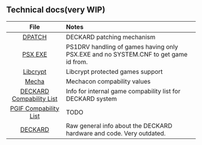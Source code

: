 ## Technical docs(very WIP)

| File | Notes |
| :---:  |  :--- |  
|[DPATCH](https://github.com/DKWDRV/DKWDRV/blob/main/docs/files/dpatch.md)| DECKARD patching mechanism|
|[PSX EXE](https://github.com/DKWDRV/DKWDRV/blob/main/docs/files/psx_exe.md)|PS1DRV handling of games having only PSX.EXE and no SYSTEM.CNF to get game id from.|
|[Libcrypt](https://github.com/DKWDRV/DKWDRV/blob/main/docs/files/libcrypt.md)|Libcrypt protected games support|
|[Mecha](https://github.com/DKWDRV/DKWDRV/blob/main/docs/files/mecha.md)|Mechacon compability values|
|[DECKARD Compability List](https://github.com/DKWDRV/DKWDRV/blob/main/docs/files/config_deckard.md)|Info for internal game compability list for DECKARD system|
|[PGIF Compability List](https://github.com/DKWDRV/DKWDRV/blob/main/docs/files/config_pgif.md)| TODO|
|[DECKARD](https://github.com/DKWDRV/DKWDRV/blob/main/docs/files/deckard.md)| Raw general info about the DECKARD hardware and code. Very outdated.|

